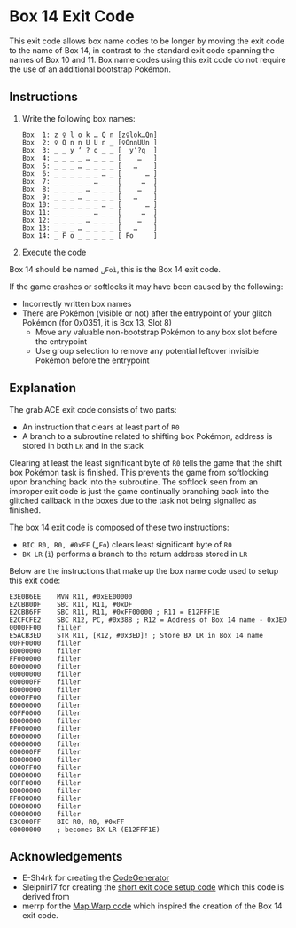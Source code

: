 # Box 14 Exit Code
This exit code allows box name codes to be longer by moving the exit code to the name of Box 14, in contrast to the standard exit code spanning the names of Box 10 and 11.
Box name codes using this exit code do not require the use of an additional bootstrap Pokémon.

## Instructions
1. Write the following box names:
    ```
    Box  1: z ♀ l o k … Q n	[z♀lok…Qn]
    Box  2: ♀ Q n n U U n _	[♀QnnUUn ]
    Box  3: _ _ y ‘ ? q _ _	[  y‘?q  ]
    Box  4: _ _ _ _ … _ _ _	[    …   ]
    Box  5: _ _ _ … _ _ _ _	[   …    ]
    Box  6: _ _ _ _ _ _ … _	[      … ]
    Box  7: _ _ _ _ _ … _ _	[     …  ]
    Box  8: _ _ _ _ … _ _ _	[    …   ]
    Box  9: _ _ _ … _ _ _ _	[   …    ]
    Box 10: _ _ _ _ _ _ … _	[      … ]
    Box 11: _ _ _ _ _ … _ _	[     …  ]
    Box 12: _ _ _ _ … _ _ _	[    …   ]
    Box 13: _ _ _ … _ _ _ _	[   …    ]
    Box 14: _ F o _ _ _ _ _	[ Fo     ]
    ```
2. Execute the code

Box 14 should be named `␣Foì`, this is the Box 14 exit code.

If the game crashes or softlocks it may have been caused by the following:
- Incorrectly written box names
- There are Pokémon (visible or not) after the entrypoint of your glitch Pokémon (for 0x0351, it is Box 13, Slot 8)
    - Move any valuable non-bootstrap Pokémon to any box slot before the entrypoint
    - Use group selection to remove any potential leftover invisible Pokémon before the entrypoint

## Explanation
The grab ACE exit code consists of two parts: 
- An instruction that clears at least part of `R0`
- A branch to a subroutine related to shifting box Pokémon, address is stored in both `LR` and in the stack

Clearing at least the least significant byte of `R0` tells the game that the shift box Pokémon task is finished.
This prevents the game from softlocking upon branching back into the subroutine.
The softlock seen from an improper exit code is just the game continually branching back into the glitched callback in the boxes due to the task not being signalled as finished.

The box 14 exit code is composed of these two instructions:
- `BIC R0, R0, #0xFF` (`␣Fo`) clears least significant byte of `R0`
- `BX LR` (`ì`) performs a branch to the return address stored in `LR`

Below are the instructions that make up the box name code used to setup this exit code:
```
E3E0B6EE    MVN R11, #0xEE00000
E2CBB0DF    SBC R11, R11, #0xDF
E2CBB6FF    SBC R11, R11, #0xFF00000 ; R11 = E12FFF1E
E2CFCFE2    SBC R12, PC, #0x388 ; R12 = Address of Box 14 name - 0x3ED
0000FF00    filler
E5ACB3ED    STR R11, [R12, #0x3ED]! ; Store BX LR in Box 14 name
00FF0000    filler
B0000000    filler
FF000000    filler
B0000000    filler
00000000    filler
000000FF    filler
B0000000    filler
0000FF00    filler
B0000000    filler
00FF0000    filler
B0000000    filler
FF000000    filler
B0000000    filler
00000000    filler
000000FF    filler
B0000000    filler
0000FF00    filler
B0000000    filler
00FF0000    filler
B0000000    filler
FF000000    filler
B0000000    filler
00000000    filler
E3C000FF    BIC R0, R0, #0xFF
00000000    ; becomes BX LR (E12FFF1E)
```

## Acknowledgements
- E-Sh4rk for creating the [CodeGenerator](https://e-sh4rk.github.io/CodeGenerator)
- Sleipnir17 for creating the [short exit code setup code](https://e-sh4rk.github.io/EmeraldACE_web/doc/FRLG_Short_Exit_Codes_Guide.pdf) which this code is derived from
- merrp for the [Map Warp code](https://www.youtube.com/watch?v=yVhK4pLC9ac) which inspired the creation of the Box 14 exit code.